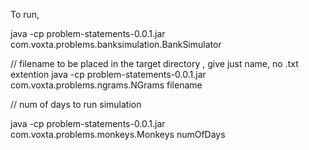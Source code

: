 To run,

java -cp problem-statements-0.0.1.jar com.voxta.problems.banksimulation.BankSimulator


// filename to be placed in the target directory , give just name, no .txt extention
java -cp problem-statements-0.0.1.jar com.voxta.problems.ngrams.NGrams filename


// num of days to run simulation

java -cp problem-statements-0.0.1.jar com.voxta.problems.monkeys.Monkeys numOfDays